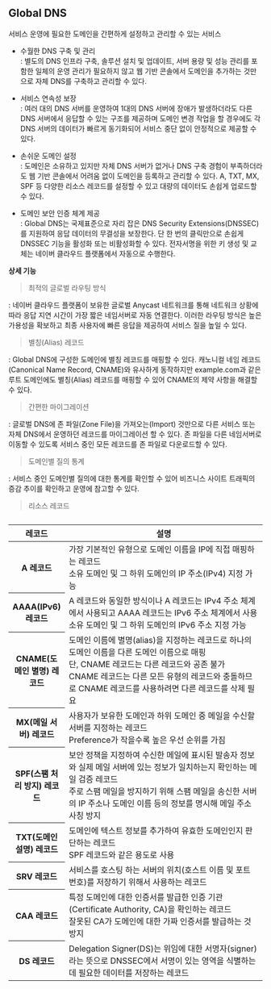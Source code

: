 ## Global DNS

서비스 운영에 필요한 도메인을 간편하게 설정하고 관리할 수 있는 서비스

- 수월한 DNS 구축 및 관리<br>
: 별도의 DNS 인프라 구축, 솔루션 설치 및 업데이트, 서버 용량 및 성능 관리를 포함한 일체의 운영 관리가 필요하지 않고 웹 기반 콘솔에서 도메인을 추가하는 것만으로 자체 DNS를 구축하고 관리할 수 있다.

- 서비스 연속성 보장<br>
: 여러 대의 DNS 서버를 운영하여 1대의 DNS 서버에 장애가 발생하더라도 다른 DNS 서버에서 응답할 수 있는 구조를 제공하며 도메인 변경 작업을 할 경우에도 각 DNS 서버의 데이터가 빠르게 동기화되어 서비스 중단 없이 안정적으로 제공할 수 있다.

- 손쉬운 도메인 설정<br>
: 도메인은 소유하고 있지만 자체 DNS 서버가 없거나 DNS 구축 경험이 부족하더라도 웹 기반 콘솔에서 어려움 없이 도메인을 등록하고 관리할 수 있다. A, TXT, MX, SPF 등 다양한 리소스 레코드를 설정할 수 있고 대량의 데이터도 손쉽게 업로드할 수 있다.

- 도메인 보안 인증 체계 제공<br>
: Global DNS는 국제표준으로 자리 잡은 DNS Security Extensions(DNSSEC)를 지원하여 응답 데이터의 무결성을 보장한다. 단 한 번의 클릭만으로 손쉽게 DNSSEC 기능을 활성화 또는 비활성화할 수 있다. 전자서명을 위한 키 생성 및 교체는 네이버 클라우드 플랫폼에서 자동으로 수행한다.

**상세 기능**

> 최적의 글로벌 라우팅 방식

: 네이버 클라우드 플랫폼이 보유한 글로벌 Anycast 네트워크를 통해 네트워크 상황에 따라 응답 지연 시간이 가장 짧은 네임서버로 자동 연결한다. 이러한 라우팅 방식은 높은 가용성을 확보하고 최종 사용자에 빠른 응답을 제공하여 서비스 질을 높일 수 있다.

> 별칭(Alias) 레코드

: Global DNS에 구성한 도메인에 별칭 레코드를 매핑할 수 있다. 캐노니컬 네임 레코드(Canonical Name Record, CNAME)와 유사하게 동작하지만 example.com과 같은 루트 도메인에도 별칭(Alias) 레코드를 매핑할 수 있어 CNAME의 제약 사항을 해결할 수 있다.

> 간편한 마이그레이션

: 글로벌 DNS에 존 파일(Zone File)을 가져오는(Import) 것만으로 다른 서비스 또는 자체 DNS에서 운영하던 레코드를 마이그레이션 할 수 있다. 존 파일을 다른 네임서버로 이동할 수 있도록 서비스 중인 모든 레코드를 존 파일로 다운로드할 수 있다.

> 도메인별 질의 통계

: 서비스 중인 도메인별 질의에 대한 통계를 확인할 수 있어 비즈니스 사이트 트래픽의 증감 추이를 확인하고 운영에 참고할 수 있다.

> 리소스 레코드

<table data-v-4f192f4f="" style="width: 100%;"><caption data-v-4f192f4f="">
  </caption><colgroup data-v-4f192f4f=""><col data-v-4f192f4f="" width="20%"><col data-v-4f192f4f="" width="80%"></colgroup><thead data-v-4f192f4f=""><tr data-v-4f192f4f=""><th data-v-4f192f4f="">레코드</th><th data-v-4f192f4f="">설명</th></tr></thead><tbody data-v-4f192f4f=""><tr data-v-4f192f4f=""><th data-v-4f192f4f="">A 레코드</th><td data-v-4f192f4f="">
      가장 기본적인 유형으로 도메인 이름을 IP에 직접 매핑하는 레코드<br data-v-4f192f4f="">소유 도메인 및 그 하위 도메인의 IP 주소(IPv4) 지정 가능
      </td></tr><tr data-v-4f192f4f=""><th data-v-4f192f4f="">AAAA(IPv6) 레코드</th><td data-v-4f192f4f="">
        A 레코드와 동일한 방식이나 A 레코드는 IPv4 주소 체계에서 사용되고 AAAA 레코드는 IPv6 주소 체계에서 사용<br data-v-4f192f4f=""> 소유 도메인 및 그 하위 도메인의 IPv6 주소 지정 가능
      </td></tr><tr data-v-4f192f4f=""><th data-v-4f192f4f="">CNAME(도메인 별명) 레코드</th><td data-v-4f192f4f="">도메인 이름에 별명(alias)을 지정하는 레코드로 하나의 도메인 이름을 다른 도메인 이름으로 매핑<br data-v-4f192f4f=""> 단, CNAME 레코드는 다른 레코드와 공존 불가<br data-v-4f192f4f=""> CNAME 레코드는 다른 모든 유형의 레코드와 충돌하므로 CNAME 레코드를 사용하려면 다른 레코드를 삭제 필요</td></tr><tr data-v-4f192f4f=""><th data-v-4f192f4f="">MX(메일 서버) 레코드</th><td data-v-4f192f4f="">
        사용자가 보유한 도메인과 하위 도메인 중 메일을 수신할 서버를 지정하는 레코드<br data-v-4f192f4f=""> Preference가 작을수록 높은 우선 순위를 가짐</td></tr><tr data-v-4f192f4f=""><th data-v-4f192f4f="">SPF(스팸 처리 방지) 레코드</th><td data-v-4f192f4f="">
        보안 정책을 지정하여 수신한 메일에 표시된 발송자 정보와 실제 메일 서버에 있는 정보가 일치하는지 확인하는 메일 검증 레코드<br data-v-4f192f4f="">주로 스팸 메일을 방지하기 위해 스팸 메일을 송신한 서버의 IP 주소나 도메인 이름 등의 정보를 명시해 메일 주소 사칭 방지
      </td></tr><tr data-v-4f192f4f=""><th data-v-4f192f4f="">TXT(도메인 설명) 레코드</th><td data-v-4f192f4f="">도메인에 텍스트 정보를 추가하여 유효한 도메인인지 판단하는 레코드<br data-v-4f192f4f=""> SPF 레코드와 같은 용도로 사용</td></tr><tr data-v-4f192f4f=""><th data-v-4f192f4f="">SRV 레코드</th><td data-v-4f192f4f="">서비스를 호스팅 하는 서버의 위치(호스트 이름 및 포트 번호)를 저장하기 위해서 사용하는 레코드</td></tr><tr data-v-4f192f4f=""><th data-v-4f192f4f="">CAA 레코드</th><td data-v-4f192f4f="">특정 도메인에 대한 인증서를 발급한 인증 기관(Certificate Authority, CA)을 확인하는 레코드<br data-v-4f192f4f=""> 잘못된 CA가 도메인에 대한 가짜 인증서를 발급하는 것 방지</td></tr><tr data-v-4f192f4f=""><th data-v-4f192f4f="">DS 레코드</th><td data-v-4f192f4f="">
        Delegation Signer(DS)는 위임에 대한 서명자(signer)라는 뜻으로 DNSSEC에서 서명이 있는 영역을 식별하는 데 필요한 데이터를 저장하는 레코드
      </td></tr></tbody>
</table>











